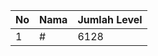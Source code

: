 | No | Nama            | Jumlah Level |
|----|-----------------|--------------|
| 1  | #    |    6128        |
